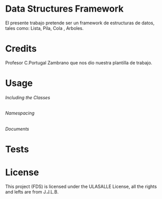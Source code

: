 # Data Structures Framework

El presente trabajo pretende ser un framework de estructuras de datos, tales como: Lista, Pila, Cola , Arboles. 

# Credits

Profesor C.Portugal Zambrano que nos dio nuestra plantilla de trabajo.

# Usage

###### Including the Classes 

###### Namespacing

###### Documents

# Tests

# License

This project (FDS) is licensed under the ULASALLE License, all the rights and lefts are from J.J.L.B.


